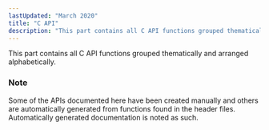 ```yaml
---
lastUpdated: "March 2020"
title: "C API"
description: "This part contains all C API functions grouped thematically and arranged alphabetically Note Some of the AP Is documented here have been created manually and others are automatically generated from functions found in the header files Automatically generated documentation is noted as such Table of Contents 2 Adaptive Functions 3..."
---
```


This part contains all C API functions grouped thematically and arranged alphabetically.

### Note

Some of the APIs documented here have been created manually and others are automatically generated from functions found in the header files. Automatically generated documentation is noted as such.

